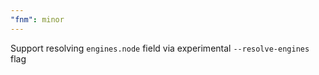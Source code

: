 ```yaml
---
"fnm": minor
---
```


Support resolving `engines.node` field via experimental `--resolve-engines` flag
